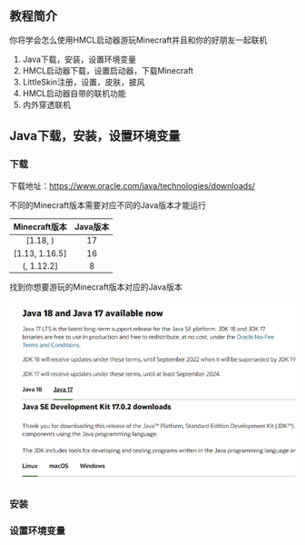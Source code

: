 ## 教程简介

你将学会怎么使用HMCL启动器游玩Minecraft并且和你的好朋友一起联机

1. Java下载，安装，设置环境变量
2. HMCL启动器下载，设置启动器，下载Minecraft
3. LittleSkin注册，设置，皮肤，披风
4. HMCL启动器自带的联机功能
5. 内外穿透联机

## Java下载，安装，设置环境变量

### 下载

下载地址：https://www.oracle.com/java/technologies/downloads/

不同的Minecraft版本需要对应不同的Java版本才能运行

| Minecraft版本  | Java版本 |
| :------------: | :------: |
|    [1.18, )    |    17    |
| [1.13, 1.16.5] |    16    |
|   (, 1.12.2]   |    8     |

找到你想要游玩的Minecraft版本对应的Java版本

<img src="static/images/JavaDownload/1.png" alt="Error" width="540" />

### 安装

### 设置环境变量